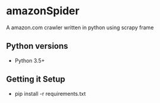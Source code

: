# amazonSpider
A amazon.com crawler written in python using scrapy frame

## Python versions
* Python 3.5+

## Getting it Setup
* pip install -r requirements.txt